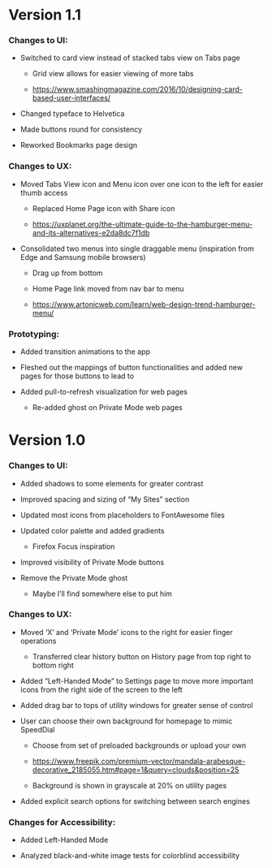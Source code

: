 # Version 1.1

### Changes to UI:

*	Switched to card view instead of stacked tabs view on Tabs page

    -	Grid view allows for easier viewing of more tabs
    
    -	https://www.smashingmagazine.com/2016/10/designing-card-based-user-interfaces/
    
*	Changed typeface to Helvetica

*	Made buttons round for consistency

*	Reworked Bookmarks page design

### Changes to UX:

*	Moved Tabs View icon and Menu icon over one icon to the left for easier thumb access

    -	Replaced Home Page icon with Share icon
    
    -	https://uxplanet.org/the-ultimate-guide-to-the-hamburger-menu-and-its-alternatives-e2da8dc7f1db

*	Consolidated two menus into single draggable menu (inspiration from Edge and Samsung mobile browsers)

    -	Drag up from bottom
    
    -	Home Page link moved from nav bar to menu
    
    -	https://www.artonicweb.com/learn/web-design-trend-hamburger-menu/

### Prototyping:

*	Added transition animations to the app

*	Fleshed out the mappings of button functionalities and added new pages for those buttons to lead to

*	Added pull-to-refresh visualization for web pages

    -	Re-added ghost on Private Mode web pages



# Version 1.0

### Changes to UI:

*	Added shadows to some elements for greater contrast

*	Improved spacing and sizing of “My Sites” section

*	Updated most icons from placeholders to FontAwesome files

*	Updated color palette and added gradients

    -	Firefox Focus inspiration
    
*	Improved visibility of Private Mode buttons

*	Remove the Private Mode ghost

    -	Maybe I’ll find somewhere else to put him

### Changes to UX:

*	Moved ‘X’ and ‘Private Mode’ icons to the right for easier finger operations

    -	Transferred clear history button on History page from top right to bottom right
    
*	Added “Left-Handed Mode” to Settings page to move more important icons from the right side of the screen to the left

*	Added drag bar to tops of utility windows for greater sense of control

*	User can choose their own background for homepage to mimic SpeedDial

    -	Choose from set of preloaded backgrounds or upload your own
    
    -	https://www.freepik.com/premium-vector/mandala-arabesque-decorative_2185055.htm#page=1&query=clouds&position=25
    
    -	Background is shown in grayscale at 20% on utility pages
    
*	Added explicit search options for switching between search engines

### Changes for Accessibility:

*	Added Left-Handed Mode

*	Analyzed black-and-white image tests for colorblind accessibility

